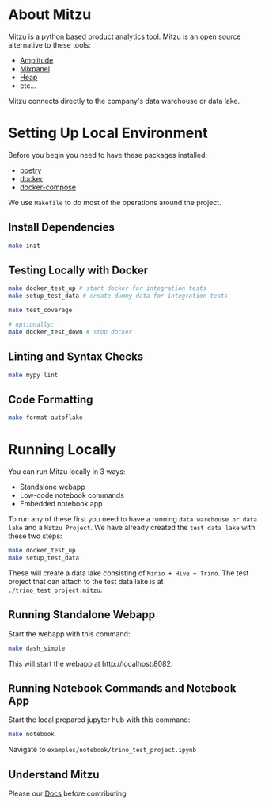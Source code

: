 # About Mitzu

Mitzu is a python based product analytics tool. Mitzu is an open source alternative to these tools:
- [Amplitude](https://amplitude.com/)
- [Mixpanel](https://mixpanel.com/)
- [Heap](https://heap.io/)
- etc...

Mitzu connects directly to the company's data warehouse or data lake.

# Setting Up Local Environment

Before you begin you need to have these packages installed:
- [poetry](https://python-poetry.org/)
- [docker](https://www.docker.com/)
- [docker-compose](https://docs.docker.com/compose/)

We use `Makefile` to do most of the operations around the project.


## Install Dependencies

```bash
make init
```

## Testing Locally with Docker

```bash
make docker_test_up # start docker for integration tests
make setup_test_data # create dummy data for integration tests

make test_coverage

# optionally:
make docker_test_down # stop docker
```

## Linting and Syntax Checks

```bash
make mypy lint
```

## Code Formatting

```bash
make format autoflake
```

# Running Locally

You can run Mitzu locally in 3 ways:

- Standalone webapp
- Low-code notebook commands
- Embedded notebook app

To run any of these first you need to have a running `data warehouse or data lake` and a `Mitzu Project`. We have already created the `test data lake` with these two steps:

```bash
make docker_test_up
make setup_test_data
```

These will create a data lake consisting of `Minio + Hive + Trino`.
The test project that can attach to the test data lake is at  `./trino_test_project.mitzu`.

## Running Standalone Webapp

Start the webapp with this command:
```bash
make dash_simple
```

This will start the webapp at http://localhost:8082.

## Running Notebook Commands and Notebook App

Start the local prepared jupyter hub with this command:

```bash
make notebook
```
Navigate to `examples/notebook/trino_test_project.ipynb`


## Understand Mitzu

Please our [Docs](DOCS.md) before contributing